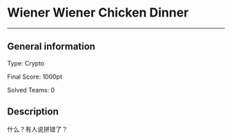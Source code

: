 # Wiener Wiener Chicken Dinner

---------

## General information

Type: Crypto

Final Score: 1000pt

Solved Teams: 0

## Description

什么？有人说拼错了？

